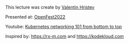 This lecture was create by [Valentin Hristev](https://www.linkedin.com/in/valentin-hristev/)

Presented at: [OpenFest2022](https://www.openfest.org/2022/en/full-schedule/#lecture-690)

Youtube: [Kubernetes networking 101 from bottom to top](https://www.youtube.com/watch?v=64vk8LhAlsU&t=823)

Inspired by: https://rx-m.com and https://kodekloud.com

